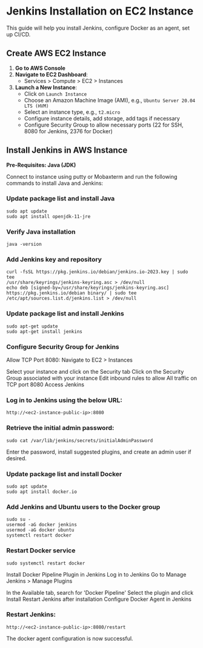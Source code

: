 # Jenkins Installation on EC2 Instance

This guide will help you install Jenkins, configure Docker as an agent, set up CI/CD.

## Create AWS EC2 Instance

1. **Go to AWS Console**
2. **Navigate to EC2 Dashboard**:
   - Services > Compute > EC2 > Instances
3. **Launch a New Instance**:
   - Click on `Launch Instance`
   - Choose an Amazon Machine Image (AMI), e.g., `Ubuntu Server 20.04 LTS (HVM)`
   - Select an instance type, e.g., `t2.micro`
   - Configure instance details, add storage, add tags if necessary
   - Configure Security Group to allow necessary ports (22 for SSH, 8080 for Jenkins, 2376 for Docker)

## Install Jenkins in AWS Instance

**Pre-Requisites: Java (JDK)**

Connect to instance using putty or Mobaxterm and run the following commands to install Java and Jenkins:

### Update package list and install Java
    sudo apt update
    sudo apt install openjdk-11-jre

### Verify Java installation
    java -version

### Add Jenkins key and repository
    curl -fsSL https://pkg.jenkins.io/debian/jenkins.io-2023.key | sudo tee 
    /usr/share/keyrings/jenkins-keyring.asc > /dev/null
    echo deb [signed-by=/usr/share/keyrings/jenkins-keyring.asc] 
    https://pkg.jenkins.io/debian binary/ | sudo tee 
    /etc/apt/sources.list.d/jenkins.list > /dev/null

### Update package list and install Jenkins
    sudo apt-get update
    sudo apt-get install jenkins

### Configure Security Group for Jenkins

Allow TCP Port 8080:
Navigate to EC2 > Instances

Select your instance and click on the Security tab
Click on the Security Group associated with your instance
Edit inbound rules to allow All traffic on TCP port 8080
Access Jenkins

### Log in to Jenkins using the below URL:
    http://<ec2-instance-public-ip>:8080

### Retrieve the initial admin password:

    sudo cat /var/lib/jenkins/secrets/initialAdminPassword
    
Enter the password, install suggested plugins, and create an admin user if desired.

### Update package list and install Docker
    sudo apt update
    sudo apt install docker.io

### Add Jenkins and Ubuntu users to the Docker group
    sudo su - 
    usermod -aG docker jenkins
    usermod -aG docker ubuntu
    systemctl restart docker

### Restart Docker service
    sudo systemctl restart docker
    
Install Docker Pipeline Plugin in Jenkins
Log in to Jenkins
Go to Manage Jenkins > Manage Plugins

In the Available tab, search for 'Docker Pipeline'
Select the plugin and click Install
Restart Jenkins after installation
Configure Docker Agent in Jenkins

### Restart Jenkins:
    http://<ec2-instance-public-ip>:8080/restart

The docker agent configuration is now successful.
